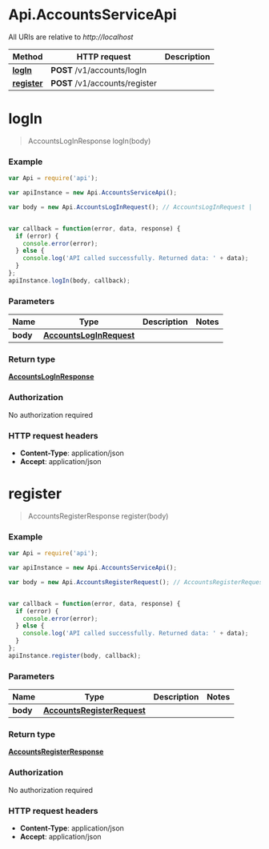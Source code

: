 # Api.AccountsServiceApi

All URIs are relative to *http://localhost*

Method | HTTP request | Description
------------- | ------------- | -------------
[**logIn**](AccountsServiceApi.md#logIn) | **POST** /v1/accounts/logIn | 
[**register**](AccountsServiceApi.md#register) | **POST** /v1/accounts/register | 


<a name="logIn"></a>
# **logIn**
> AccountsLogInResponse logIn(body)



### Example
```javascript
var Api = require('api');

var apiInstance = new Api.AccountsServiceApi();

var body = new Api.AccountsLogInRequest(); // AccountsLogInRequest | 


var callback = function(error, data, response) {
  if (error) {
    console.error(error);
  } else {
    console.log('API called successfully. Returned data: ' + data);
  }
};
apiInstance.logIn(body, callback);
```

### Parameters

Name | Type | Description  | Notes
------------- | ------------- | ------------- | -------------
 **body** | [**AccountsLogInRequest**](AccountsLogInRequest.md)|  | 

### Return type

[**AccountsLogInResponse**](AccountsLogInResponse.md)

### Authorization

No authorization required

### HTTP request headers

 - **Content-Type**: application/json
 - **Accept**: application/json

<a name="register"></a>
# **register**
> AccountsRegisterResponse register(body)



### Example
```javascript
var Api = require('api');

var apiInstance = new Api.AccountsServiceApi();

var body = new Api.AccountsRegisterRequest(); // AccountsRegisterRequest | 


var callback = function(error, data, response) {
  if (error) {
    console.error(error);
  } else {
    console.log('API called successfully. Returned data: ' + data);
  }
};
apiInstance.register(body, callback);
```

### Parameters

Name | Type | Description  | Notes
------------- | ------------- | ------------- | -------------
 **body** | [**AccountsRegisterRequest**](AccountsRegisterRequest.md)|  | 

### Return type

[**AccountsRegisterResponse**](AccountsRegisterResponse.md)

### Authorization

No authorization required

### HTTP request headers

 - **Content-Type**: application/json
 - **Accept**: application/json

